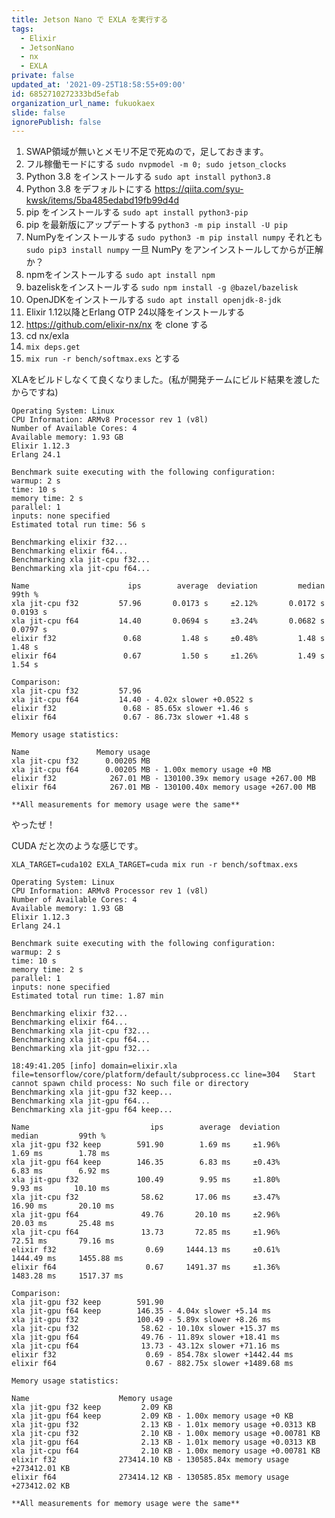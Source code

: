 ```yaml
---
title: Jetson Nano で EXLA を実行する
tags:
  - Elixir
  - JetsonNano
  - nx
  - EXLA
private: false
updated_at: '2021-09-25T18:58:55+09:00'
id: 6852710272333bd5efab
organization_url_name: fukuokaex
slide: false
ignorePublish: false
---
```


1. SWAP領域が無いとメモリ不足で死ぬので，足しておきます。
1. フル稼働モードにする `sudo nvpmodel -m 0; sudo jetson_clocks`
1. Python 3.8 をインストールする `sudo apt install python3.8`
1. Python 3.8 をデフォルトにする https://qiita.com/syu-kwsk/items/5ba485edabd19fb99d4d
1. pip をインストールする `sudo apt install python3-pip`
1. pip を最新版にアップデートする `python3 -m pip install -U pip`
1. NumPyをインストールする `sudo python3 -m pip install numpy` それとも `sudo pip3 install numpy` 一旦 NumPy をアンインストールしてからが正解か？
1. npmをインストールする `sudo apt install npm`
1. bazeliskをインストールする `sudo npm install -g @bazel/bazelisk`
1. OpenJDKをインストールする `sudo apt install openjdk-8-jdk`
1. Elixir 1.12以降とErlang OTP 24以降をインストールする
1. https://github.com/elixir-nx/nx を clone する
1. cd nx/exla
1. `mix deps.get`
1. `mix run -r bench/softmax.exs` とする

XLAをビルドしなくて良くなりました。(私が開発チームにビルド結果を渡したからですね)

```
Operating System: Linux
CPU Information: ARMv8 Processor rev 1 (v8l)
Number of Available Cores: 4
Available memory: 1.93 GB
Elixir 1.12.3
Erlang 24.1

Benchmark suite executing with the following configuration:
warmup: 2 s
time: 10 s
memory time: 2 s
parallel: 1
inputs: none specified
Estimated total run time: 56 s

Benchmarking elixir f32...
Benchmarking elixir f64...
Benchmarking xla jit-cpu f32...
Benchmarking xla jit-cpu f64...

Name                      ips        average  deviation         median         99th %
xla jit-cpu f32         57.96       0.0173 s     ±2.12%       0.0172 s       0.0193 s
xla jit-cpu f64         14.40       0.0694 s     ±3.24%       0.0682 s       0.0797 s
elixir f32               0.68         1.48 s     ±0.48%         1.48 s         1.48 s
elixir f64               0.67         1.50 s     ±1.26%         1.49 s         1.54 s

Comparison: 
xla jit-cpu f32         57.96
xla jit-cpu f64         14.40 - 4.02x slower +0.0522 s
elixir f32               0.68 - 85.65x slower +1.46 s
elixir f64               0.67 - 86.73x slower +1.48 s

Memory usage statistics:

Name               Memory usage
xla jit-cpu f32      0.00205 MB
xla jit-cpu f64      0.00205 MB - 1.00x memory usage +0 MB
elixir f32            267.01 MB - 130100.39x memory usage +267.00 MB
elixir f64            267.01 MB - 130100.40x memory usage +267.00 MB

**All measurements for memory usage were the same**

```

やったぜ！

CUDA だと次のような感じです。

`XLA_TARGET=cuda102 EXLA_TARGET=cuda mix run -r bench/softmax.exs`

```
Operating System: Linux
CPU Information: ARMv8 Processor rev 1 (v8l)
Number of Available Cores: 4
Available memory: 1.93 GB
Elixir 1.12.3
Erlang 24.1

Benchmark suite executing with the following configuration:
warmup: 2 s
time: 10 s
memory time: 2 s
parallel: 1
inputs: none specified
Estimated total run time: 1.87 min

Benchmarking elixir f32...
Benchmarking elixir f64...
Benchmarking xla jit-cpu f32...
Benchmarking xla jit-cpu f64...
Benchmarking xla jit-gpu f32...

18:49:41.205 [info] domain=elixir.xla file=tensorflow/core/platform/default/subprocess.cc line=304   Start cannot spawn child process: No such file or directory
Benchmarking xla jit-gpu f32 keep...
Benchmarking xla jit-gpu f64...
Benchmarking xla jit-gpu f64 keep...

Name                           ips        average  deviation         median         99th %
xla jit-gpu f32 keep        591.90        1.69 ms     ±1.96%        1.69 ms        1.78 ms
xla jit-gpu f64 keep        146.35        6.83 ms     ±0.43%        6.83 ms        6.92 ms
xla jit-gpu f32             100.49        9.95 ms     ±1.80%        9.93 ms       10.10 ms
xla jit-cpu f32              58.62       17.06 ms     ±3.47%       16.90 ms       20.10 ms
xla jit-gpu f64              49.76       20.10 ms     ±2.96%       20.03 ms       25.48 ms
xla jit-cpu f64              13.73       72.85 ms     ±1.96%       72.51 ms       79.16 ms
elixir f32                    0.69     1444.13 ms     ±0.61%     1444.49 ms     1455.88 ms
elixir f64                    0.67     1491.37 ms     ±1.36%     1483.28 ms     1517.37 ms

Comparison: 
xla jit-gpu f32 keep        591.90
xla jit-gpu f64 keep        146.35 - 4.04x slower +5.14 ms
xla jit-gpu f32             100.49 - 5.89x slower +8.26 ms
xla jit-cpu f32              58.62 - 10.10x slower +15.37 ms
xla jit-gpu f64              49.76 - 11.89x slower +18.41 ms
xla jit-cpu f64              13.73 - 43.12x slower +71.16 ms
elixir f32                    0.69 - 854.78x slower +1442.44 ms
elixir f64                    0.67 - 882.75x slower +1489.68 ms

Memory usage statistics:

Name                    Memory usage
xla jit-gpu f32 keep         2.09 KB
xla jit-gpu f64 keep         2.09 KB - 1.00x memory usage +0 KB
xla jit-gpu f32              2.13 KB - 1.01x memory usage +0.0313 KB
xla jit-cpu f32              2.10 KB - 1.00x memory usage +0.00781 KB
xla jit-gpu f64              2.13 KB - 1.01x memory usage +0.0313 KB
xla jit-cpu f64              2.10 KB - 1.00x memory usage +0.00781 KB
elixir f32              273414.10 KB - 130585.84x memory usage +273412.01 KB
elixir f64              273414.12 KB - 130585.85x memory usage +273412.02 KB

**All measurements for memory usage were the same**
```

